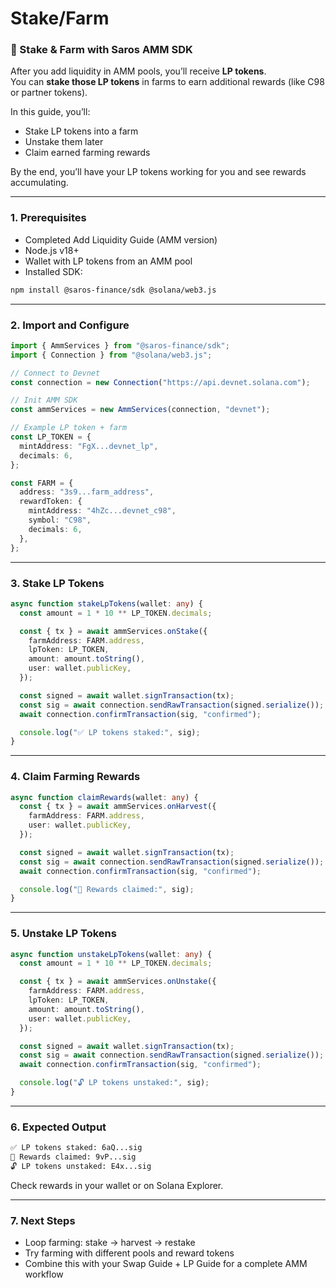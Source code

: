 # Stake/Farm

### 🌾 Stake & Farm with Saros AMM SDK

After you add liquidity in AMM pools, you’ll receive **LP tokens**.\
You can **stake those LP tokens** in farms to earn additional rewards (like C98 or partner tokens).

In this guide, you’ll:

* Stake LP tokens into a farm
* Unstake them later
* Claim earned farming rewards

By the end, you’ll have your LP tokens working for you and see rewards accumulating.

***

### 1. Prerequisites

* Completed Add Liquidity Guide (AMM version)
* Node.js v18+
* Wallet with LP tokens from an AMM pool
* Installed SDK:

```bash
npm install @saros-finance/sdk @solana/web3.js
```

***

### 2. Import and Configure

```ts
import { AmmServices } from "@saros-finance/sdk";
import { Connection } from "@solana/web3.js";

// Connect to Devnet
const connection = new Connection("https://api.devnet.solana.com");

// Init AMM SDK
const ammServices = new AmmServices(connection, "devnet");

// Example LP token + farm
const LP_TOKEN = {
  mintAddress: "FgX...devnet_lp",
  decimals: 6,
};

const FARM = {
  address: "3s9...farm_address",
  rewardToken: {
    mintAddress: "4hZc...devnet_c98",
    symbol: "C98",
    decimals: 6,
  },
};
```

***

### 3. Stake LP Tokens

```ts
async function stakeLpTokens(wallet: any) {
  const amount = 1 * 10 ** LP_TOKEN.decimals;

  const { tx } = await ammServices.onStake({
    farmAddress: FARM.address,
    lpToken: LP_TOKEN,
    amount: amount.toString(),
    user: wallet.publicKey,
  });

  const signed = await wallet.signTransaction(tx);
  const sig = await connection.sendRawTransaction(signed.serialize());
  await connection.confirmTransaction(sig, "confirmed");

  console.log("✅ LP tokens staked:", sig);
}
```

***

### 4. Claim Farming Rewards

```ts
async function claimRewards(wallet: any) {
  const { tx } = await ammServices.onHarvest({
    farmAddress: FARM.address,
    user: wallet.publicKey,
  });

  const signed = await wallet.signTransaction(tx);
  const sig = await connection.sendRawTransaction(signed.serialize());
  await connection.confirmTransaction(sig, "confirmed");

  console.log("🌱 Rewards claimed:", sig);
}
```

***

### 5. Unstake LP Tokens

```ts
async function unstakeLpTokens(wallet: any) {
  const amount = 1 * 10 ** LP_TOKEN.decimals;

  const { tx } = await ammServices.onUnstake({
    farmAddress: FARM.address,
    lpToken: LP_TOKEN,
    amount: amount.toString(),
    user: wallet.publicKey,
  });

  const signed = await wallet.signTransaction(tx);
  const sig = await connection.sendRawTransaction(signed.serialize());
  await connection.confirmTransaction(sig, "confirmed");

  console.log("🔓 LP tokens unstaked:", sig);
}
```

***

### 6. Expected Output

```bash
✅ LP tokens staked: 6aQ...sig
🌱 Rewards claimed: 9vP...sig
🔓 LP tokens unstaked: E4x...sig
```

Check rewards in your wallet or on Solana Explorer.

***

### 7. Next Steps

* Loop farming: stake → harvest → restake
* Try farming with different pools and reward tokens
* Combine this with your Swap Guide + LP Guide for a complete AMM workflow
